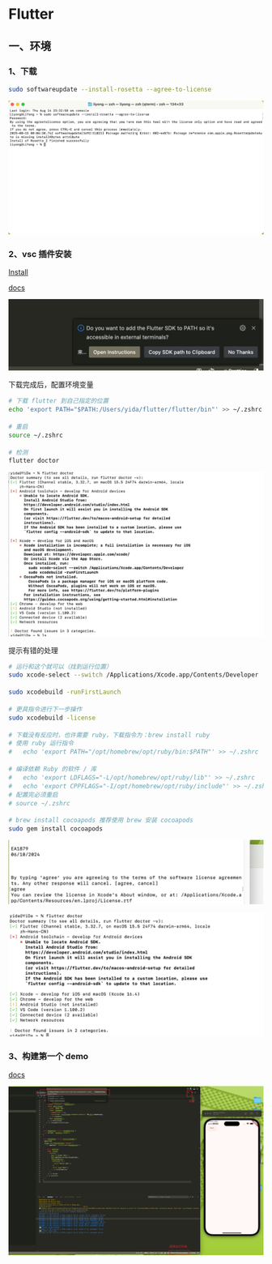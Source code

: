 # Flutter

## 一、环境

### 1、下载

```bash
sudo softwareupdate --install-rosetta --agree-to-license
```

![image-20250815000751349](./images/image-20250815000751349.png)

### 2、vsc 插件安装

[Install](https://marketplace.visualstudio.com/items?itemName=Dart-Code.flutter)

[docs](https://docs.flutter.dev/get-started/install/macos/mobile-ios#install-the-flutter-sdk)

![image-20250722151745488](./images/image-20250722151745488.png)

下载完成后，配置环境变量

```bash
# 下载 flutter 到自己指定的位置
echo 'export PATH="$PATH:/Users/yida/flutter/flutter/bin"' >> ~/.zshrc

# 重启
source ~/.zshrc

# 检测
flutter doctor
```

![image-20250722151907530](./images/image-20250722151907530.png)

提示有错的处理

```bash
# 运行和这个就可以（找到运行位置）
sudo xcode-select --switch /Applications/Xcode.app/Contents/Developer

sudo xcodebuild -runFirstLaunch

# 更具指令进行下一步操作
sudo xcodebuild -license 

# 下载没有反应时，也许需要 ruby，下载指令为：brew install ruby
# 使用 ruby 运行指令
#   echo 'export PATH="/opt/homebrew/opt/ruby/bin:$PATH"' >> ~/.zshrc

# 编译依赖 Ruby 的软件 / 库
#   echo 'export LDFLAGS="-L/opt/homebrew/opt/ruby/lib"' >> ~/.zshrc
#   echo 'export CPPFLAGS="-I/opt/homebrew/opt/ruby/include"' >> ~/.zshrc
# 配置完必须重启
# source ~/.zshrc

# brew install cocoapods 推荐使用 brew 安装 cocoapods
sudo gem install cocoapods
```

![image-20250722152434105](images/image-20250722152434105.png)

![image-20250722155833651](images/image-20250722155833651.png)

### 3、构建第一个 demo

[docs](https://codelabs.developers.google.cn/codelabs/flutter-codelab-first?hl=zh-cn#0)

![image-20250722170409489](images/image-20250722170409489.png)
